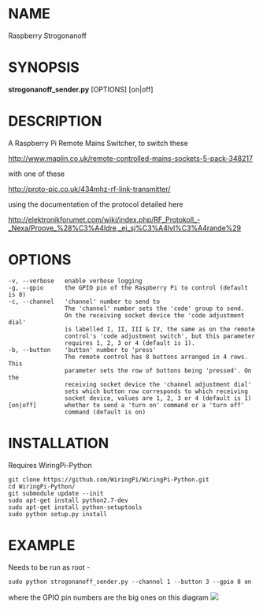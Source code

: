 # NAME
Raspberry Strogonanoff

# SYNOPSIS
**strogonanoff_sender.py** [OPTIONS] [on|off]

# DESCRIPTION
A Raspberry Pi Remote Mains Switcher, to switch these

http://www.maplin.co.uk/remote-controlled-mains-sockets-5-pack-348217

with one of these

http://proto-pic.co.uk/434mhz-rf-link-transmitter/

using the documentation of the protocol detailed here

http://elektronikforumet.com/wiki/index.php/RF_Protokoll_-_Nexa/Proove_%28%C3%A4ldre,_ej_sj%C3%A4lvl%C3%A4rande%29

# OPTIONS
    -v, --verbose   enable verbose logging
    -g, --gpio      the GPIO pin of the Raspberry Pi to control (default is 0)
    -c, --channel   'channel' number to send to
                    The 'channel' number sets the 'code' group to send.
                    On the receiving socket device the 'code adjustment dial'
                    is labelled I, II, III & IV, the same as on the remote
                    control's 'code adjustment switch', but this parameter
                    requires 1, 2, 3 or 4 (default is 1).
    -b, --button    'button' number to 'press'
                    The remote control has 8 buttons arranged in 4 rows. This
                    parameter sets the row of buttons being 'pressed'. On the
                    receiving socket device the 'channel adjustment dial'
                    sets which button row corresponds to which receiving
                    socket device, values are 1, 2, 3 or 4 (default is 1)
    [on|off]        whether to send a 'turn on' command or a 'turn off'
                    command (default is on)

# INSTALLATION

Requires WiringPi-Python

    git clone https://github.com/WiringPi/WiringPi-Python.git
    cd WiringPi-Python/
    git submodule update --init
    sudo apt-get install python2.7-dev
    sudo apt-get install python-setuptools
    sudo python setup.py install

# EXAMPLE

Needs to be run as root - 

    sudo python strogonanoff_sender.py --channel 1 --button 3 --gpio 8 on 
    
where the GPIO pin numbers are the big ones on this diagram ![](http://pi4j.com/images/p1header-large.png)


